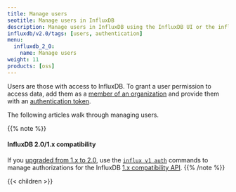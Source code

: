 ```yaml
---
title: Manage users
seotitle: Manage users in InfluxDB
description: Manage users in InfluxDB using the InfluxDB UI or the influx CLI.
influxdb/v2.0/tags: [users, authentication]
menu:
  influxdb_2_0:
    name: Manage users
weight: 11
products: [oss]
---
```


Users are those with access to InfluxDB.
To grant a user permission to access data, add them as a [member of an organization](/influxdb/v2.0/organizations/members/)
and provide them with an [authentication token](/influxdb/v2.0/security/tokens/).

The following articles walk through managing users.

{{% note %}}
#### InfluxDB 2.0/1.x compatibility
If you [upgraded from 1.x to 2.0](/influxdb/v2.0/upgrade/v1-to-v2/),
use the [`influx v1 auth`](/influxdb/v2.0/reference/cli/influx/v1/auth/) commands
to manage authorizations for the InfluxDB [1.x compatibility API](/influxdb/v2.0/reference/api/influxdb-1x/).
{{% /note %}}

{{< children >}}
